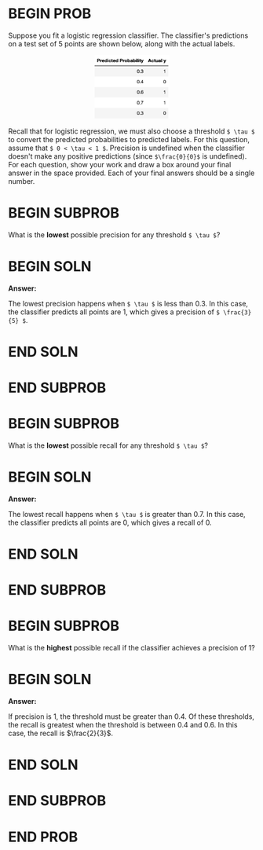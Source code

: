 # BEGIN PROB

Suppose you fit a logistic regression classifier. The classifier's predictions
on a test set of 5 points are shown below, along with the actual labels.

<center><img src="../../assets/images/sp24-final/eval.png" style="width: 30%; height: auto;"></center>


Recall that for logistic regression, we must also choose a threshold `$ \tau $` to convert the predicted probabilities to predicted labels. For this question, assume that `$ 0 < \tau < 1 $`. Precision is undefined when the classifier doesn't make any positive predictions (since `$\frac{0}{0}$` is undefined). For each question, show your work and draw a box around your final answer in the space provided. Each of your final answers should be a single number.


# BEGIN SUBPROB

What is the **lowest** possible precision for any threshold `$ \tau $`?

# BEGIN SOLN

**Answer:**

The lowest precision happens when `$ \tau $` is less than 0.3. In this case, the classifier predicts all points are 1, which gives a precision of `$ \frac{3}{5} $`.


# END SOLN

# END SUBPROB



# BEGIN SUBPROB

What is the **lowest** possible recall for any threshold `$ \tau $`?

# BEGIN SOLN

**Answer:**

The lowest recall happens when `$ \tau $` is greater than 0.7. In this case, the classifier predicts all points are 0, which gives a recall of 0.


# END SOLN

# END SUBPROB



# BEGIN SUBPROB

What is the **highest** possible recall if the classifier achieves a precision of 1?


# BEGIN SOLN

**Answer:**

If precision is 1, the threshold must be greater than 0.4. Of these thresholds, the recall is greatest when the threshold is between 0.4 and 0.6. In this case, the recall is $\frac{2}{3}$.


# END SOLN

# END SUBPROB

# END PROB

